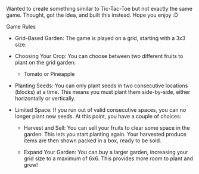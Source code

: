 Wanted to create something similar to Tic-Tac-Toe but not exactly the same game. Thought, got the idea, and built this instead. Hope you enjoy :D  

Game Rules
- Grid-Based Garden: The game is played on a grid, starting with a 3x3 size.
- Choosing Your Crop: You can choose between two different fruits to plant on the grid garden:
    - Tomato or Pineapple
- Planting Seeds: You can only plant seeds in two consecutive locations (blocks) at a time. This means you must plant them side-by-side, either horizontally or vertically.
- Limited Space: If you run out of valid consecutive spaces, you can no longer plant new seeds. At this point, you have a couple of choices:

	- Harvest and Sell: You can sell your fruits to clear some space in the garden. This lets you start planting again. Your      harvested produce items are then shown packed in a box, ready to be sold.

 	- Expand Your Garden: You can buy a larger garden, increasing your grid size to a maximum of 6x6. This provides more room to plant and grow!
